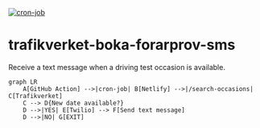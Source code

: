[![cron-job](https://github.com/karlerikjonatan/trafikverket-boka-forarprov-sms/actions/workflows/cron-job.yaml/badge.svg)](https://github.com/karlerikjonatan/trafikverket-boka-forarprov-sms/actions/workflows/cron-job.yaml)
# trafikverket-boka-forarprov-sms
Receive a text message when a driving test occasion is available.

```mermaid
graph LR
    A[GitHub Action] -->|cron-job| B[Netlify] -->|/search-occasions| C[Trafikverket]
    C --> D{New date available?}
    D -->|YES| E[Twilio] --> F[Send text message]
    D -->|NO| G[EXIT]
```
